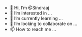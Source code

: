- 👋 Hi, I’m @Sindraaj
- 👀 I’m interested in ...
- 🌱 I’m currently learning ...
- 💞️ I’m looking to collaborate on ...
- 📫 How to reach me ...

<!---
Sindraaj/Sindraaj is a ✨ special ✨ repository because its `README.md` (this file) appears on your GitHub profile.
You can click the Preview link to take a look at your changes.
--->
